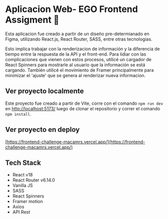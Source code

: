 # Aplicacion Web- EGO Frontend Assigment 🚀

Esta aplicacion fue creado a partir de un diseño pre-determianado en Figma, utilizando React.js, React Router, SASS, entre otras tecnologias.

Esto implica trabajar con la renderizacion de información y la diferencia de tiempo entre la respuesta de la API y el front-end. Para lidiar con las complicaciones que vienen con estos procesos, utilicé un cargador de React Spinners para mostrarle al usuario que la información se está cargando. También utilicé el movimiento de Framer principalmente para minimizar el 'ajuste' que se genera al renderizar nueva informacion.

## Ver proyecto localmente

Este proyecto fue creado a partir de Vite, corre con el comando `npm run dev` en [http://localhost:5173/](http://localhost:5173/) luego de clonar el repositorio y correr el comando `npm install`.

## Ver proyecto en deploy

[https://frontend-challenge-macamrs.vercel.app/](https://frontend-challenge-macamrs.vercel.app/)

## Tech Stack

- React v18
- React Router v6.14.0
- Vanilla JS
- SASS
- React Spinners
- Framer motion
- Axios
- API Rest
